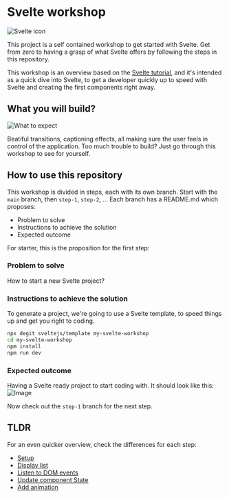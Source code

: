 # Svelte workshop

![Svelte icon](https://svelte.dev/svelte-logo-horizontal.svg)

This project is a self contained workshop to get started with Svelte. 
Get from zero to having a grasp of what Svelte offers by following the steps in this repository.

This workshop is an overview based on the [Svelte tutorial](https://svelte.dev/tutorial), and it's intended as a quick dive into Svelte, to get a developer quickly up to speed with Svelte and creating the first components right away.

## What you will build?

![What to expect](https://github.com/ladraum/svelte-workshop/blob/main/what_to_expect.gif?raw=true)

Beatiful transitions, captioning effects, all making sure the user feels in control of the application.
Too much trouble to build? Just go through this workshop to see for yourself.

## How to use this repository

This workshop is divided in steps, each with its own branch. Start with the `main` branch, then `step-1`, `step-2`, ... Each branch has a README.md which proposes:

- Problem to solve
- Instructions to achieve the solution
- Expected outcome

For starter, this is the proposition for the first step:

### Problem to solve

How to start a new Svelte project?

### Instructions to achieve the solution

To generate a project, we're going to use a Svelte template, to speed things up and get you right to coding.

```bash
npx degit sveltejs/template my-svelte-workshop
cd my-svelte-workshop
npm install
npm run dev
```

### Expected outcome

Having a Svelte ready project to start coding with. It should look like this:
![Image](https://i.ibb.co/fqkg9wc/svelte-preview.png)

Now check out the `step-1` branch for the next step.

## TLDR

For an even quicker overview, check the differences for each step:

- [Setup](https://github.com/ladraum/svelte-workshop/compare/main...step-1?expand=1#diff-534c52cd83756b9c3b6c7b2243edda00)
- [Display list](https://github.com/ladraum/svelte-workshop/compare/step-1...step-2?expand=1#diff-534c52cd83756b9c3b6c7b2243edda00)
- [Listen to DOM events](https://github.com/ladraum/svelte-workshop/compare/step-2...step-3?expand=1#diff-534c52cd83756b9c3b6c7b2243edda00)
- [Update component State](https://github.com/ladraum/svelte-workshop/compare/step-3...step-4?expand=1#diff-534c52cd83756b9c3b6c7b2243edda00)
- [Add animation](https://github.com/ladraum/svelte-workshop/compare/step-4...step-5#diff-534c52cd83756b9c3b6c7b2243edda00)